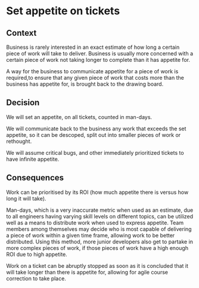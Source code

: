 # Set appetite on tickets

## Context
Business is rarely interested in an exact estimate of how long a certain piece of work will take to deliver. Business is usually more concerned with a certain piece of work not taking longer to complete than it has appetite for.

A way for the business to communicate appetite for a piece of work is required,to ensure that any given piece of work that costs more than the business has appetite for, is brought back to the drawing board.

## Decision
We will set an appetite, on all tickets, counted in man-days.

We will communicate back to the business any work that exceeds the set appetite, so it can be descoped, split out into smaller pieces of work or rethought.

We will assume critical bugs, and other immediately prioritized tickets to have infinite appetite.

## Consequences
Work can be prioritised by its ROI (how much appetite there is versus how long it will take).

Man-days, which is a very inaccurate metric when used as an estimate, due to all engineers having varying skill levels on different topics, can be utilized well as a means to distribute work when used to express appetite. Team members among themselves may decide who is most capable of delivering a piece of work within a given time frame, allowing work to be better distributed. Using this method, more junior developers also get to partake in more complex pieces of work, if those pieces of work have a high enough ROI due to high appetite.

Work on a ticket can be abruptly stopped as soon as it is concluded that it will take longer than there is appetite for, allowing for agile course correction to take place.
